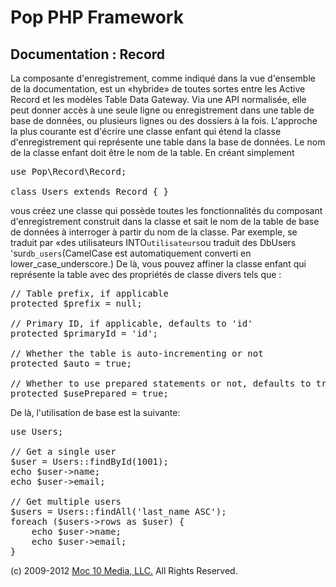Pop PHP Framework
=================

Documentation : Record
----------------------

La composante d'enregistrement, comme indiqué dans la vue d'ensemble de la documentation, est un «hybride» de toutes sortes entre les Active Record et les modèles Table Data Gateway. Via une API normalisée, elle peut donner accès à une seule ligne ou enregistrement dans une table de base de données, ou plusieurs lignes ou des dossiers à la fois. L'approche la plus courante est d'écrire une classe enfant qui étend la classe d'enregistrement qui représente une table dans la base de données. Le nom de la classe enfant doit être le nom de la table. En créant simplement


<pre>
use Pop\Record\Record;

class Users extends Record { }
</pre>

vous créez une classe qui possède toutes les fonctionnalités du composant d'enregistrement construit dans la classe et sait le nom de la table de base de données à interroger à partir du nom de la classe. Par exemple, se traduit par «des utilisateurs INTO` utilisateurs `ou traduit des DbUsers 'sur` db_users `(CamelCase est automatiquement converti en lower_case_underscore.) De là, vous pouvez affiner la classe enfant qui représente la table avec des propriétés de classe divers tels que :

<pre>
// Table prefix, if applicable
protected $prefix = null;

// Primary ID, if applicable, defaults to 'id'
protected $primaryId = 'id';

// Whether the table is auto-incrementing or not
protected $auto = true;

// Whether to use prepared statements or not, defaults to true
protected $usePrepared = true;
</pre>

De là, l'utilisation de base est la suivante:


<pre>
use Users;

// Get a single user
$user = Users::findById(1001);
echo $user->name;
echo $user->email;

// Get multiple users
$users = Users::findAll('last_name ASC');
foreach ($users->rows as $user) {
    echo $user->name;
    echo $user->email;
}
</pre>

(c) 2009-2012 [Moc 10 Media, LLC.](http://www.moc10media.com) All Rights Reserved.
